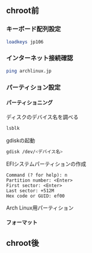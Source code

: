 ## chroot前
### キーボード配列設定
```zsh
loadkeys jp106
```
### インターネット接続確認
```zsh
ping archlinux.jp
```
### パーティション設定
#### パーティショニング
ディスクのデバイス名を調べる
```zsh
lsblk
```

gdiskの起動
```zsh
gdisk /dev/<デバイス名>
```

EFIシステムパーティションの作成
```gdisk
Command (? for help): n
Partition number: <Enter>
First sector: <Enter>
Last sector: +512M
Hex code or GUID: ef00
```

Arch Linux用パーティション
#### フォーマット

## chroot後